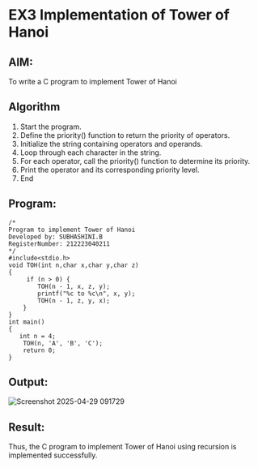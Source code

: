 # EX3 Implementation of Tower of Hanoi
## AIM:
To write a C program to implement Tower of Hanoi

## Algorithm
1. Start the program.
2. Define the priority() function to return the priority of operators.
3. Initialize the string containing operators and operands.
4. Loop through each character in the string.
5. For each operator, call the priority() function to determine its priority.
6. Print the operator and its corresponding priority level.
7. End

## Program:
```
/*
Program to implement Tower of Hanoi
Developed by: SUBHASHINI.B
RegisterNumber: 212223040211
*/
#include<stdio.h>
void TOH(int n,char x,char y,char z)
{
     if (n > 0) {
        TOH(n - 1, x, z, y);
        printf("%c to %c\n", x, y);
        TOH(n - 1, z, y, x);
    }
}
int main()
{
   int n = 4; 
    TOH(n, 'A', 'B', 'C');
    return 0;
}
```

## Output:
![Screenshot 2025-04-29 091729](https://github.com/user-attachments/assets/28f1f80f-7fc8-4383-b6dc-72ea3807fd08)



## Result:
Thus, the C program to implement Tower of Hanoi using recursion is implemented successfully.
